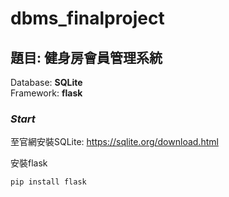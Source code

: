 # dbms_finalproject

## 題目: 健身房會員管理系統
   Database: **SQLite** <br>
   Framework: **flask**

### *Start*
  至官網安裝SQLite: https://sqlite.org/download.html

  安裝flask
  ```shell
  pip install flask
  ``` 
